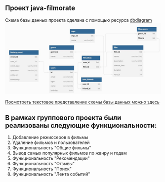 ## Проект java-filmorate
Схема базы данных проекта сделана с помощью ресурса [dbdiagram](https://dbdiagram.io/)
![This is an image](src/main/resources/schema.jpg)

[Посмотреть текстовое представление схемы базы данных можно здесь](src/main/resources/schema.txt)

## В рамках группового проекта были реализованы следующие функциональности:
1) Добавление режиссеров в фильмы
2) Удаление фильмов и пользователей
3) Функциональность "Общие фильмы"
4) Вывод самых популярных фильмов по жанру и годам
5) Функциональность "Рекомендации"
6) Функциональность "Отзывы"
7) Функциональность "Поиск"
8) Функциональность "Лента событий"

